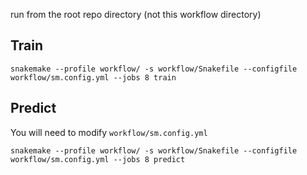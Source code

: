 
run from the root repo directory (not this workflow directory)

## Train

```
snakemake --profile workflow/ -s workflow/Snakefile --configfile workflow/sm.config.yml --jobs 8 train
```


## Predict

You will need to modify `workflow/sm.config.yml`
```
snakemake --profile workflow/ -s workflow/Snakefile --configfile workflow/sm.config.yml --jobs 8 predict
```
